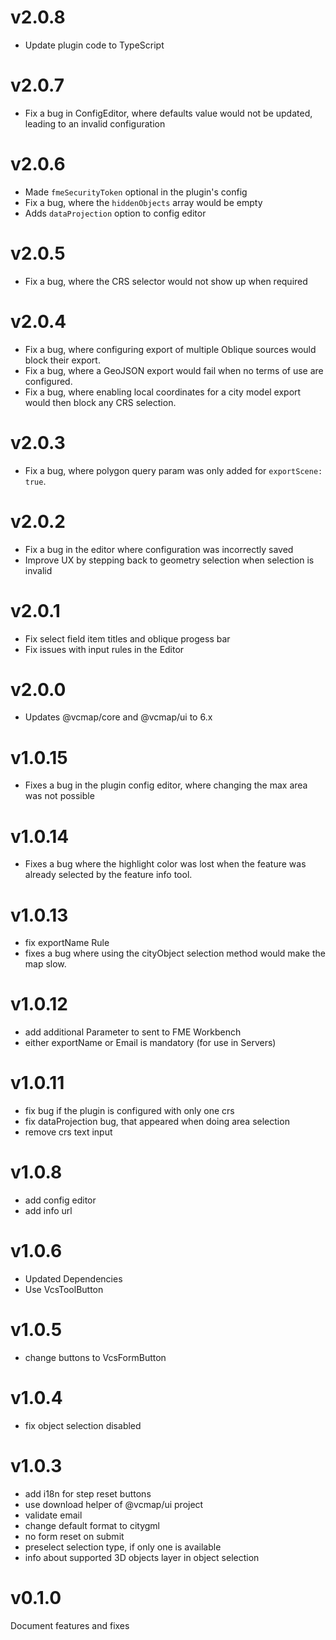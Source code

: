 # v2.0.8

- Update plugin code to TypeScript

# v2.0.7

- Fix a bug in ConfigEditor, where defaults value would not be updated, leading to an invalid configuration

# v2.0.6

- Made `fmeSecurityToken` optional in the plugin's config
- Fix a bug, where the `hiddenObjects` array would be empty
- Adds `dataProjection` option to config editor

# v2.0.5

- Fix a bug, where the CRS selector would not show up when required

# v2.0.4

- Fix a bug, where configuring export of multiple Oblique sources would block their export.
- Fix a bug, where a GeoJSON export would fail when no terms of use are configured.
- Fix a bug, where enabling local coordinates for a city model export would then block any CRS selection.

# v2.0.3

- Fix a bug, where polygon query param was only added for `exportScene: true`.

# v2.0.2

- Fix a bug in the editor where configuration was incorrectly saved
- Improve UX by stepping back to geometry selection when selection is invalid

# v2.0.1

- Fix select field item titles and oblique progess bar
- Fix issues with input rules in the Editor

# v2.0.0

- Updates @vcmap/core and @vcmap/ui to 6.x

# v1.0.15

- Fixes a bug in the plugin config editor, where changing the max area was not possible

# v1.0.14

- Fixes a bug where the highlight color was lost when the feature was already selected by the feature info tool.

# v1.0.13

- fix exportName Rule
- fixes a bug where using the cityObject selection method would make the map slow.

# v1.0.12

- add additional Parameter to sent to FME Workbench
- either exportName or Email is mandatory (for use in Servers)

# v1.0.11

- fix bug if the plugin is configured with only one crs
- fix dataProjection bug, that appeared when doing area selection
- remove crs text input

# v1.0.8

- add config editor
- add info url

# v1.0.6

- Updated Dependencies
- Use VcsToolButton

# v1.0.5

- change buttons to VcsFormButton

# v1.0.4

- fix object selection disabled

# v1.0.3

- add i18n for step reset buttons
- use download helper of @vcmap/ui project
- validate email
- change default format to citygml
- no form reset on submit
- preselect selection type, if only one is available
- info about supported 3D objects layer in object selection

# v0.1.0

Document features and fixes
